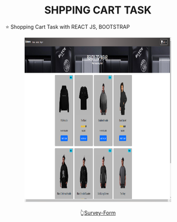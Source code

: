 <h1 align="center">SHPPING CART TASK </h1>
⭐ Shopping Cart Task with REACT JS, BOOTSTRAP

<p align="center">
<img src="public/shopping-cart image.png" width="400px" height="450px" alt="Selva">
<br>
  <br>
👆<a href="https://surveyform-task.netlify.app/">Survey-Form</a>
</p>
